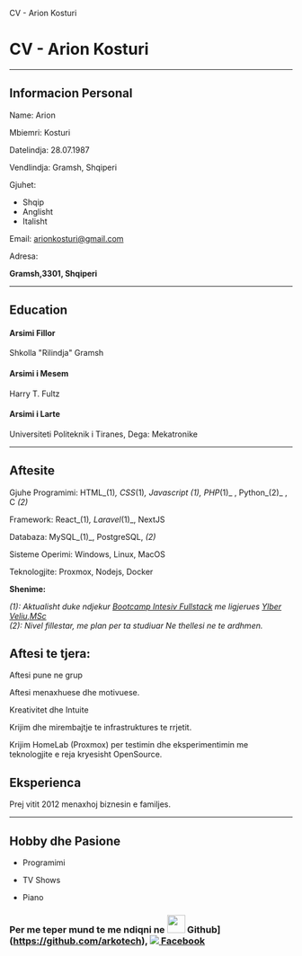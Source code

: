   CV - Arion Kosturi

CV - Arion Kosturi
==================

* * *

Informacion Personal
--------------------

Name: Arion

Mbiemri: Kosturi

Datelindja: 28.07.1987

Vendlindja: Gramsh, Shqiperi

Gjuhet:

*   Shqip
*   Anglisht
*   Italisht

Email: arionkosturi@gmail.com

Adresa:

**Gramsh,3301, Shqiperi**

* * *

Education
---------

#### Arsimi Fillor

Shkolla "Rilindja" Gramsh

#### Arsimi i Mesem

Harry T. Fultz

#### Arsimi i Larte

Universiteti Politeknik i Tiranes, Dega: Mekatronike

* * *

Aftesite
--------

Gjuhe Programimi: HTML_(1)_, CSS_(1)_, Javascript _(1)_, PHP_(1)_ , Python_(2)_ , C _(2)_

Framework: React_(1)_, Laravel_(1)_, NextJS

Databaza: MySQL_(1)_, PostgreSQL, _(2)_

Sisteme Operimi: Windows, Linux, MacOS

Teknologjite: Proxmox, Nodejs, Docker

**Shenime:**

_(1): Aktualisht duke ndjekur [Bootcamp Intesiv Fullstack](https://perprogramera.com/trajnime/full-stack-web-developer-bootcamp/) me ligjerues [Ylber Veliu,MSc](https://github.com/ylberveliu)_  
_(2): Nivel fillestar, me plan per ta studiuar Ne thellesi ne te ardhmen._

Aftesi te tjera:
----------------

Aftesi pune ne grup

Aftesi menaxhuese dhe motivuese.

Kreativitet dhe Intuite

Krijim dhe mirembajtje te infrastruktures te rrjetit.

Krijim HomeLab (Proxmox) per testimin dhe eksperimentimin me teknologjite e reja kryesisht OpenSource.

Eksperienca
-----------

Prej vitit 2012 menaxhoj biznesin e familjes.

* * *

Hobby dhe Pasione
-----------------

*   Programimi
    
*   TV Shows
    
*   Piano

### Per me teper mund te me ndiqni ne <img width="32" src="https://camo.githubusercontent.com/98e21e031c377d4b6c2a62f8737ed82e330b2e5306c6e6a41af59b32366f72d2/68747470733a2f2f6769746875622e6769746875626173736574732e636f6d2f696d616765732f6d6f64756c65732f6c6f676f735f706167652f4769744875622d4d61726b2e706e67" /> Github](https://github.com/arkotech), [![](https://upload.wikimedia.org/wikipedia/commons/0/05/Facebook_Logo_%282019%29.png) Facebook](https://www.facebook.com/arionkosturi)
